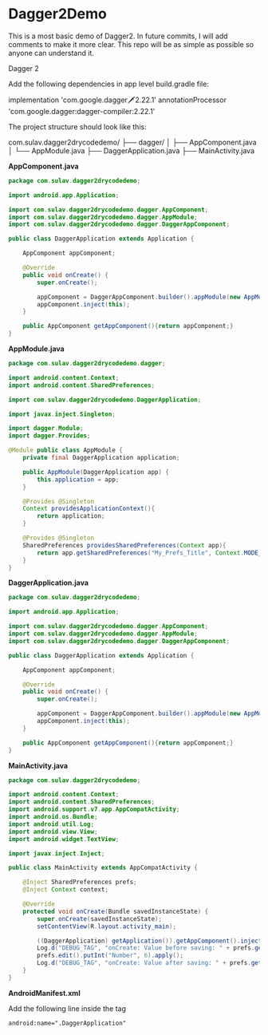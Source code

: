 # Dagger2Demo
This is a most basic demo of Dagger2. In future commits, I will add comments to make it more clear. This repo will be as simple as possible so anyone can understand it.

Dagger 2


Add the following dependencies in app level build.gradle file:

implementation 'com.google.dagger:dagger:2.22.1'
annotationProcessor 'com.google.dagger:dagger-compiler:2.22.1'


The project structure should look like this:

com.sulav.dagger2drycodedemo/
├── dagger/
│   ├── AppComponent.java
│   └── AppModule.java
├── DaggerApplication.java
├── MainActivity.java

**AppComponent.java**

```java
package com.sulav.dagger2drycodedemo;

import android.app.Application;

import com.sulav.dagger2drycodedemo.dagger.AppComponent;
import com.sulav.dagger2drycodedemo.dagger.AppModule;
import com.sulav.dagger2drycodedemo.dagger.DaggerAppComponent;

public class DaggerApplication extends Application {

    AppComponent appComponent;

    @Override
    public void onCreate() {
        super.onCreate();

        appComponent = DaggerAppComponent.builder().appModule(new AppModule(this)).build();
        appComponent.inject(this);
    }

    public AppComponent getAppComponent(){return appComponent;}
}
```

**AppModule.java**
```java
package com.sulav.dagger2drycodedemo.dagger;

import android.content.Context;
import android.content.SharedPreferences;

import com.sulav.dagger2drycodedemo.DaggerApplication;

import javax.inject.Singleton;

import dagger.Module;
import dagger.Provides;

@Module public class AppModule {
    private final DaggerApplication application;

    public AppModule(DaggerApplication app) {
        this.application = app;
    }

    @Provides @Singleton
    Context providesApplicationContext(){
        return application;
    }

    @Provides @Singleton
    SharedPreferences providesSharedPreferences(Context app){
        return app.getSharedPreferences("My_Prefs_Title", Context.MODE_PRIVATE);
    }
}
```

**DaggerApplication.java**
```java
package com.sulav.dagger2drycodedemo;

import android.app.Application;

import com.sulav.dagger2drycodedemo.dagger.AppComponent;
import com.sulav.dagger2drycodedemo.dagger.AppModule;
import com.sulav.dagger2drycodedemo.dagger.DaggerAppComponent;

public class DaggerApplication extends Application {

    AppComponent appComponent;

    @Override
    public void onCreate() {
        super.onCreate();

        appComponent = DaggerAppComponent.builder().appModule(new AppModule(this)).build();
        appComponent.inject(this);
    }

    public AppComponent getAppComponent(){return appComponent;}
}
```

**MainActivity.java**
```java
package com.sulav.dagger2drycodedemo;

import android.content.Context;
import android.content.SharedPreferences;
import android.support.v7.app.AppCompatActivity;
import android.os.Bundle;
import android.util.Log;
import android.view.View;
import android.widget.TextView;

import javax.inject.Inject;

public class MainActivity extends AppCompatActivity {

    @Inject SharedPreferences prefs;
    @Inject Context context;

    @Override
    protected void onCreate(Bundle savedInstanceState) {
        super.onCreate(savedInstanceState);
        setContentView(R.layout.activity_main);

        ((DaggerApplication) getApplication()).getAppComponent().inject(this);
        Log.d("DEBUG_TAG", "onCreate: Value before saving: " + prefs.getInt("Number", 0));
        prefs.edit().putInt("Number", 6).apply();
        Log.d("DEBUG_TAG", "onCreate: Value after saving: " + prefs.getInt("Number", 0));
    }
}
```

**AndroidManifest.xml**

Add the following line inside the <application> tag
```xml
android:name=".DaggerApplication"
```
